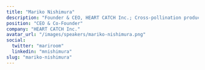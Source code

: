 ```yaml
---
title: "Mariko Nishimura"
description: "Founder & CEO, HEART CATCH Inc.; Cross-pollination producer"
position: "CEO & Co-Founder"
company: "HEART CATCH Inc."
avatar_url: "/images/speakers/mariko-nishimura.png"
social:
  twitter: "mariroom"
  linkedin: "mnishimura"
slug: "mariko-nishimura"
---
```

